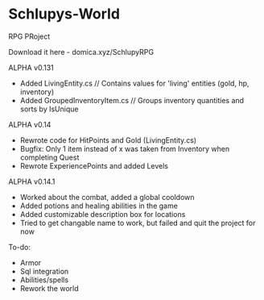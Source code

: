 # Schlupys-World
RPG PRoject

Download it here - domica.xyz/SchlupyRPG

ALPHA v0.131
- Added LivingEntity.cs // Contains values for 'living' entities (gold, hp, inventory)
- Added GroupedInventoryItem.cs // Groups inventory quantities and sorts by IsUnique

ALPHA v0.14
- Rewrote code for HitPoints and Gold (LivingEntity.cs)
- Bugfix: Only 1 item instead of x was taken from Inventory when completing Quest
- Rewrote ExperiencePoints and added Levels 

ALPHA v0.14.1 
- Worked about the combat, added a global cooldown
- Added potions and healing abilities in the game
- Added customizable description box for locations
- Tried to get changable name to work, but failed and quit the project for now

To-do:
- Armor
- Sql integration
- Abilities/spells
- Rework the world
